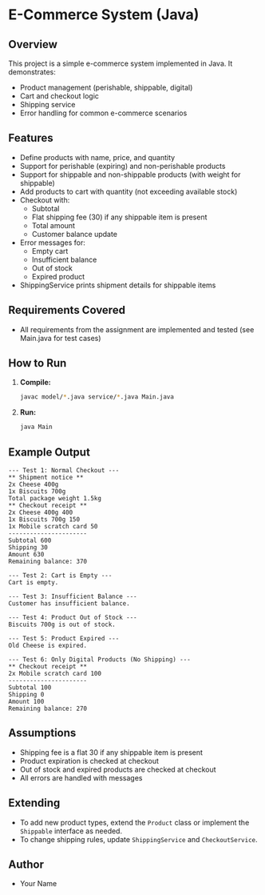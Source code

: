 # E-Commerce System (Java)

## Overview
This project is a simple e-commerce system implemented in Java. It demonstrates:
- Product management (perishable, shippable, digital)
- Cart and checkout logic
- Shipping service
- Error handling for common e-commerce scenarios

## Features
- Define products with name, price, and quantity
- Support for perishable (expiring) and non-perishable products
- Support for shippable and non-shippable products (with weight for shippable)
- Add products to cart with quantity (not exceeding available stock)
- Checkout with:
  - Subtotal
  - Flat shipping fee (30) if any shippable item is present
  - Total amount
  - Customer balance update
- Error messages for:
  - Empty cart
  - Insufficient balance
  - Out of stock
  - Expired product
- ShippingService prints shipment details for shippable items

## Requirements Covered
- All requirements from the assignment are implemented and tested (see Main.java for test cases)

## How to Run
1. **Compile:**
   ```sh
   javac model/*.java service/*.java Main.java
   ```
2. **Run:**
   ```sh
   java Main
   ```

## Example Output
```
--- Test 1: Normal Checkout ---
** Shipment notice **
2x Cheese 400g
1x Biscuits 700g
Total package weight 1.5kg
** Checkout receipt **
2x Cheese 400g 400
1x Biscuits 700g 150
1x Mobile scratch card 50
----------------------
Subtotal 600
Shipping 30
Amount 630
Remaining balance: 370

--- Test 2: Cart is Empty ---
Cart is empty.

--- Test 3: Insufficient Balance ---
Customer has insufficient balance.

--- Test 4: Product Out of Stock ---
Biscuits 700g is out of stock.

--- Test 5: Product Expired ---
Old Cheese is expired.

--- Test 6: Only Digital Products (No Shipping) ---
** Checkout receipt **
2x Mobile scratch card 100
----------------------
Subtotal 100
Shipping 0
Amount 100
Remaining balance: 270
```

## Assumptions
- Shipping fee is a flat 30 if any shippable item is present
- Product expiration is checked at checkout
- Out of stock and expired products are checked at checkout
- All errors are handled with messages

## Extending
- To add new product types, extend the `Product` class or implement the `Shippable` interface as needed.
- To change shipping rules, update `ShippingService` and `CheckoutService`.

## Author
- Your Name 